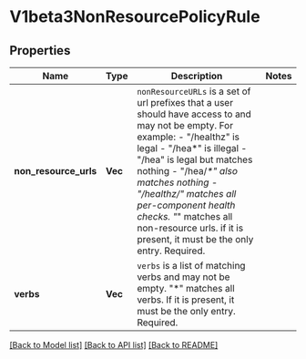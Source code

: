 # V1beta3NonResourcePolicyRule

## Properties

Name | Type | Description | Notes
------------ | ------------- | ------------- | -------------
**non_resource_urls** | **Vec<String>** | `nonResourceURLs` is a set of url prefixes that a user should have access to and may not be empty. For example:   - \"/healthz\" is legal   - \"/hea*\" is illegal   - \"/hea\" is legal but matches nothing   - \"/hea/_*\" also matches nothing   - \"/healthz/_*\" matches all per-component health checks. \"*\" matches all non-resource urls. if it is present, it must be the only entry. Required. | 
**verbs** | **Vec<String>** | `verbs` is a list of matching verbs and may not be empty. \"*\" matches all verbs. If it is present, it must be the only entry. Required. | 

[[Back to Model list]](../README.md#documentation-for-models) [[Back to API list]](../README.md#documentation-for-api-endpoints) [[Back to README]](../README.md)


